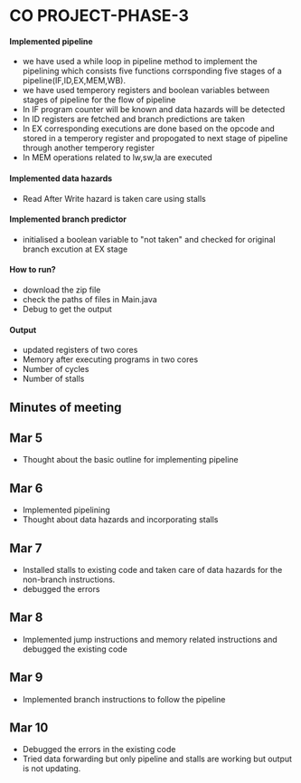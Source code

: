 # CO PROJECT-PHASE-3

#### Implemented pipeline 
* we have used a while loop in pipeline method to implement the pipelining which consists five functions corrsponding five stages of a pipeline(IF,ID,EX,MEM,WB).
* we have used temperory registers and boolean variables between stages of pipeline for the flow of pipeline
* In IF program counter will be known and data hazards will be detected
* In ID registers are fetched and branch predictions are taken
* In EX corresponding executions are done based on the opcode and stored in a temperory register and propogated to next stage of pipeline through another temperory register
* In MEM operations related to lw,sw,la are executed
#### Implemented data hazards
* Read After Write hazard is taken care using stalls

#### Implemented branch predictor
* initialised a boolean variable to "not taken" and checked for original branch excution at EX stage

#### How to run?
* download the zip file 
* check the paths of files in Main.java
* Debug to get the output

#### Output
* updated registers of two cores
* Memory after executing programs in two cores
* Number of cycles
* Number of stalls

## Minutes of meeting
## Mar 5
* Thought about the basic outline for implementing pipeline
## Mar 6
* Implemented pipelining 
* Thought about data hazards and incorporating stalls 
## Mar 7
* Installed stalls to existing code and taken care of data hazards for the non-branch instructions.
* debugged the errors
## Mar 8
* Implemented jump instructions and memory related instructions and debugged the existing code
## Mar 9
* Implemented branch instructions to follow the pipeline
## Mar 10
* Debugged the errors in the existing code
* Tried data forwarding but only pipeline and stalls are working but output is not updating.
